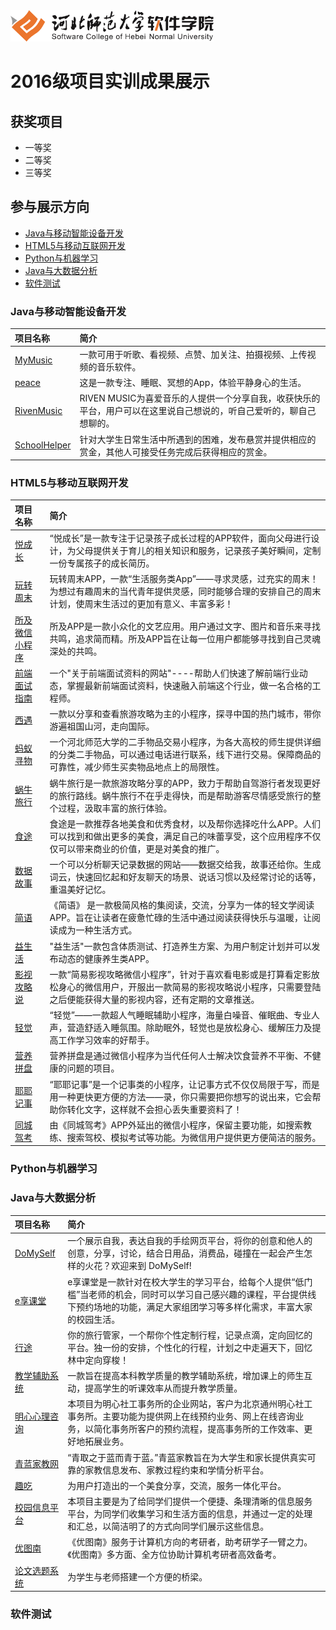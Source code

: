 <img src="./image/logo.png" height="50" />



# 2016级项目实训成果展示 

## 获奖项目
- 一等奖 
- 二等奖 
- 三等奖  

## 参与展示方向

- [Java与移动智能设备开发](#java与移动智能设备开发)
- [HTML5与移动互联网开发](#html5与移动互联网开发)
- [Python与机器学习](#python与机器学习)
- [Java与大数据分析](#java与大数据分析)
- [软件测试](#软件测试)


### Java与移动智能设备开发

|项目名称 |简介 |
|:---|:---|
|[MyMusic](./project/Java与移动智能设备开发/MyMusic) |一款可用于听歌、看视频、点赞、加关注、拍摄视频、上传视频的音乐软件。 |
|[peace](./project/Java与移动智能设备开发/peace)|这是一款专注、睡眠、冥想的App，体验平静身心的生活。 |
|[RivenMusic](./project/Java与移动智能设备开发/RivenMusic) |RIVEN MUSIC为喜爱音乐的人提供一个分享自我，收获快乐的平台，用户可以在这里说自己想说的，听自己爱听的，聊自己想聊的。 |
|[SchoolHelper](./project/Java与移动智能设备开发/SchoolHelper) | 针对大学生日常生活中所遇到的困难，发布悬赏并提供相应的赏金，其他人可接受任务完成后获得相应的赏金。 |




### HTML5与移动互联网开发

|项目名称 |简介 |
|:---|:---|
|[悦成长](./project/HTML5与移动互联网开发/悦成长) |“悦成长”是一款专注于记录孩子成长过程的APP软件，面向父母进行设计，为父母提供关于育儿的相关知识和服务，记录孩子美好瞬间，定制一份专属孩子的成长简历。 |
|[玩转周末](./project/HTML5与移动互联网开发/玩转周末) |  玩转周末APP，一款“生活服务类App”——寻求灵感，过充实的周末！为想过有趣周末的当代青年提供灵感，同时能够合理的安排自己的周末计划，使周末生活过的更加有意义、丰富多彩！ |
|[所及微信小程序](./project/HTML5与移动互联网开发/所及微信小程序) |所及APP是一款小众化的文艺应用。用户通过文字、图片和音乐来寻找共鸣，追求简而精。所及APP旨在让每一位用户都能够寻找到自己灵魂深处的共鸣。 |
|[前端面试指南](./project/HTML5与移动互联网开发/前端面试指南) |一个"关于前端面试资料的网站"----帮助人们快速了解前端行业动态，掌握最新前端面试资料，快速融入前端这个行业，做一名合格的工程师。 |
|[西遇](./project/HTML5与移动互联网开发/西遇) |一款以分享和查看旅游攻略为主的小程序，探寻中国的热门城市，带你游遍祖国山河，走向国际。 |
|[蚂蚁寻物](./project/HTML5与移动互联网开发/蚂蚁寻物) |一个河北师范大学的二手物品交易小程序，为各大高校的师生提供详细的分类二手物品，可以通过电话进行联系，线下进行交易。保障商品的可靠性，减少师生买卖物品地点上的局限性。|
|[蜗牛旅行](./project/HTML5与移动互联网开发/蜗牛旅行) |蜗牛旅行是一款旅游攻略分享的APP，致力于帮助自驾游行者发现更好的旅行路线。蜗牛旅行不在乎走得快，而是帮助游客尽情感受旅行的整个过程，汲取丰富的旅行体验。|
|[食途](./project/HTML5与移动互联网开发/食途) |食途是一款推荐各地美食和优秀食材，以及帮你选择吃什么APP。人们可以找到和做出更多的美食，满足自己的味蕾享受，这个应用程序不仅仅可以带来商业的价值，更是对美食的推广。 |
|[数据故事](./project/HTML5与移动互联网开发/数据故事) |一个可以分析聊天记录数据的网站——数据交给我，故事还给你。生成词云，快速回忆起和好友聊天的场景、说话习惯以及经常讨论的话等，重温美好记忆。 |
|[简语](./project/HTML5与移动互联网开发/简语) |《简语》 是一款极简风格的集阅读，交流，分享为一体的轻文学阅读APP。旨在让读者在疲惫忙碌的生活中通过阅读获得快乐与温暖，让阅读成为一种生活方式。 |
|[益生活](./project/HTML5与移动互联网开发/益生活) |"益生活"一款包含体质测试、打造养生方案、为用户制定计划并可以发布动态的健康养生类APP。 |
|[影视攻略说](./project/HTML5与移动互联网开发/影视攻略说) |一款“简易影视攻略微信小程序”，针对于喜欢看电影或是打算看定影放松身心的微信用户，开服出一款简易的影视攻略说小程序，只需要登陆之后便能获得大量的影视内容，还有定期的文章推送。|
|[轻觉](./project/HTML5与移动互联网开发/轻觉) |“轻觉”——一款超人气睡眠辅助小程序，海量白噪音、催眠曲、专业人声，营造舒适入睡氛围。除助眠外，轻觉也是放松身心、缓解压力及提高工作学习效率的好帮手。|
|[营养拼盘](./project/HTML5与移动互联网开发/营养拼盘) |营养拼盘是通过微信小程序为当代任何人士解决饮食营养不平衡、不健康的问题的项目。 |
|[耶耶记事](./project/HTML5与移动互联网开发/耶耶记事) |“耶耶记事”是一个记事类的小程序，让记事方式不仅仅局限于写，而是用一种更快更方便的方法——录，你只需要把你想写的说出来，它会帮助你转化文字，这样就不会担心丢失重要资料了！|
|[同城驾考](./project/HTML5与移动互联网开发/同城驾考) |由《同城驾考》APP外延出的微信小程序，保留主要功能，如搜索教练、搜索驾校、模拟考试等功能。为微信用户提供更方便简洁的服务。|

### Python与机器学习

### Java与大数据分析
|项目名称 |简介 |
|:---|:---|
|[DoMySelf](./project/Java与大数据分析/DoMySelf) |一个展示自我，表达自我的手绘网页平台，将你的创意和他人的创意，分享，讨论，结合日用品，消费品，碰撞在一起会产生怎样的火花？欢迎来到 DoMySelf! |
|[e享课堂](./project/Java与大数据分析/e享课堂) |e享课堂是一款针对在校大学生的学习平台，给每个人提供“低门槛”当老师的机会，同时可以学习自己感兴趣的课程，平台提供线下预约场地的功能，满足大家组团学习等多样化需求，丰富大家的校园生活。 |
|[行途](./project/Java与大数据分析/行途) |你的旅行管家，一个帮你个性定制行程，记录点滴，定向回忆的平台。独一份的安排，个性化的行程，计划之中走遍天下，回忆林中定向穿梭！ |
|[教学辅助系统](./project/Java与大数据分析/教学辅助系统) |一款旨在提高本科教学质量的教学辅助系统，增加课上的师生互动，提高学生的听课效率从而提升教学质量。 |
|[明心心理咨询](./project/Java与大数据分析/明心心理咨询) |本项目为明心社工事务所的企业网站，客户为北京通州明心社工事务所。主要功能为提供网上在线预约业务、网上在线咨询业务，以简化事务所客户的预约流程，提高事务所的工作效率、更好地拓展业务。 |
|[青蓝家教网](./project/Java与大数据分析/青蓝家教网) |“青取之于蓝而青于蓝。”青蓝家教旨在为大学生和家长提供真实可靠的家教信息发布、家教过程约束和学情分析平台。  |
|[趣吃](./project/Java与大数据分析/趣吃) | 为用户打造出的一个美食分享，交流，服务一体化平台。 |
|[校园信息平台](./project/Java与大数据分析/校园信息平台) |本项目主要是为了给同学们提供一个便捷、条理清晰的信息服务平台，为同学们收集学习和生活方面的信息，并通过一定的处理和汇总，以简洁明了的方式向同学们展示这些信息。 |
|[优图南](./project/Java与大数据分析/优图南) | 《优图南》服务于计算机方向的考研者，助考研学子一臂之力。《优图南》多方面、全方位协助计算机考研者高效备考。 |
|[论文选题系统](./project/Java与大数据分析/论文选题系统) |为学生与老师搭建一个方便的桥梁。 |

### 软件测试